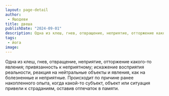 ```yaml
---
layout: page-detail
author:
 - Яшодеви
title: двеша
publishDate: "2024-09-01"
description: Одна из клеш, гнев, отвращение, неприятие, отторжение какого-то явления; привязанность к неприятному; искажение восприятия реальности, реакция на нейтральные объекты и явления, как на болезненные и неприятные. Происходит по причине ранее накопленного опыта, когда какой-то субъект, объект или ситуация привели к страданиям, оставив отпечаток в памяти.
tags:
 - йога
image: 
---
```


Одна из клеш, гнев, отвращение, неприятие, отторжение какого-то явления; привязанность к неприятному; искажение восприятия реальности, реакция на нейтральные объекты и явления, как на болезненные и неприятные. Происходит по причине ранее накопленного опыта, когда какой-то субъект, объект или ситуация привели к страданиям, оставив отпечаток в памяти.

